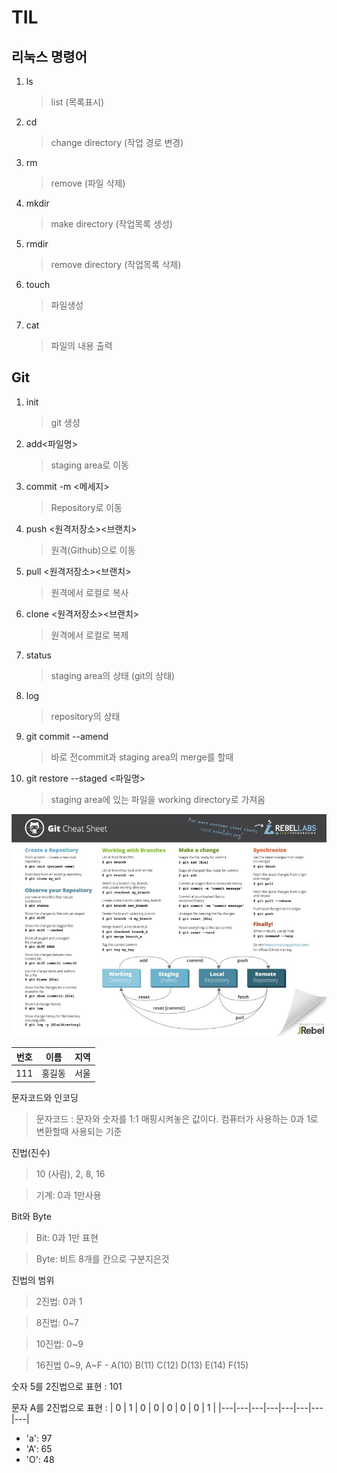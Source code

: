 # TIL

## 리눅스 명령어

1. ls

   > list (목록표시)

2. cd

   > change directory (작업 경로 변경)

3. rm

   > remove (파일 삭제)

4. mkdir

   > make directory (작업목록 생성)

5. rmdir

   > remove directory (작업목록 삭제)

6. touch

   > 파일생성

7. cat
   > 파일의 내용 출력

## Git

1. init

   > git 생성

2. add<파일명>

   > staging area로 이동

3. commit -m <메세지>

   > Repository로 이동

4. push <원격저장소><브랜치>

   > 원격(Github)으로 이동

5. pull <원격저장소><브랜치>

   > 원격에서 로컬로 복사

6. clone <원격저장소><브랜치>

   > 원격에서 로컬로 복제

7. status

   > staging area의 상태 (git의 상태)

8. log

   > repository의 상태

9. git commit --amend

   > 바로 전commit과 staging area의 merge를 할때

10. git restore --staged <파일명>
    > staging area에 있는 파일을 working directory로 가져옴

![git cheat sheet](asset/gitcheatsheet.gif)

| 번호 | 이름   | 지역 |
| ---- | ------ | ---- |
| 111  | 홍길동 | 서울 |

문자코드와 인코딩

> 문자코드 : 문자와 숫자를 1:1 매핑시켜놓은 값이다.
> 컴퓨터가 사용하는 0과 1로 변환할때 사용되는 기준

진법(진수)

> 10 (사람), 2, 8, 16

> 기계: 0과 1만사용

Bit와 Byte

> Bit: 0과 1만 표현

> Byte: 비트 8개를 칸으로 구분지은것

진법의 범위

> 2진법: 0과 1

> 8진법: 0~7

> 10진법: 0~9

> 16진법 0~9, A~F - A(10) B(11) C(12) D(13)
> E(14) F(15)

숫자 5를 2진법으로 표현 : 101

문자 A를 2진법으로 표현 :
| 0 | 1 | 0 | 0 | 0 | 0 | 0 | 1 |
|---|---|---|---|---|---|---|---|

- 'a': 97
- 'A': 65
- 'O': 48
